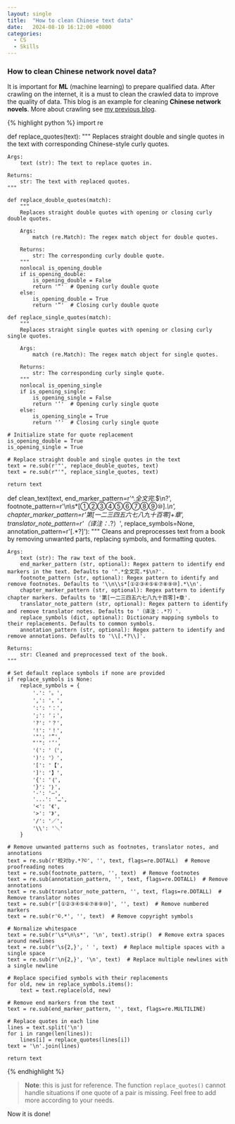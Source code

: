 ```yaml
---
layout: single
title:  "How to clean Chinese text data"
date:   2024-08-10 16:12:00 +0800
categories:
  - CS
  - Skills
---
```

### How to clean Chinese network novel data?
It is important for **ML** (machine learning) to prepare qualified data. After crawling on the internet, it is a must to clean the crawled data to improve the quality of data. This blog is an example for cleaning **Chinese network novels**. More about crawling see [my previous blog](https://ghost04718.github.io/cs/skills/2024/08/01/selenium-crawl.html).

{% highlight python %}
import re

def replace_quotes(text):
    """
    Replaces straight double and single quotes in the text with corresponding 
    Chinese-style curly quotes.

    Args:
        text (str): The text to replace quotes in.

    Returns:
        str: The text with replaced quotes.
    """
    
    def replace_double_quotes(match):
        """
        Replaces straight double quotes with opening or closing curly double quotes.
        
        Args:
            match (re.Match): The regex match object for double quotes.

        Returns:
            str: The corresponding curly double quote.
        """
        nonlocal is_opening_double
        if is_opening_double:
            is_opening_double = False
            return '“'  # Opening curly double quote
        else:
            is_opening_double = True
            return '”'  # Closing curly double quote
    
    def replace_single_quotes(match):
        """
        Replaces straight single quotes with opening or closing curly single quotes.
        
        Args:
            match (re.Match): The regex match object for single quotes.

        Returns:
            str: The corresponding curly single quote.
        """
        nonlocal is_opening_single
        if is_opening_single:
            is_opening_single = False
            return '‘'  # Opening curly single quote
        else:
            is_opening_single = True
            return '’'  # Closing curly single quote
    
    # Initialize state for quote replacement
    is_opening_double = True
    is_opening_single = True
    
    # Replace straight double and single quotes in the text
    text = re.sub(r'"', replace_double_quotes, text)
    text = re.sub(r"'", replace_single_quotes, text)
    
    return text


def clean_text(text, 
               end_marker_pattern=r'^.*全文完.*$\n?', 
               footnote_pattern=r'\n\s*[①②③④⑤⑥⑦⑧⑨⑩].*\n', 
               chapter_marker_pattern=r'第[一二三四五六七八九十百零]+章',
               translator_note_pattern=r'（译注：.*?）',
               replace_symbols=None,
               annotation_pattern=r'\[.*?\]'):
    """
    Cleans and preprocesses text from a book by removing unwanted parts,
    replacing symbols, and formatting quotes.

    Args:
        text (str): The raw text of the book.
        end_marker_pattern (str, optional): Regex pattern to identify end markers in the text. Defaults to '^.*全文完.*$\n?'.
        footnote_pattern (str, optional): Regex pattern to identify and remove footnotes. Defaults to '\\n\\s*[①②③④⑤⑥⑦⑧⑨⑩].*\\n'.
        chapter_marker_pattern (str, optional): Regex pattern to identify chapter markers. Defaults to '第[一二三四五六七八九十百零]+章'.
        translator_note_pattern (str, optional): Regex pattern to identify and remove translator notes. Defaults to '（译注：.*?）'.
        replace_symbols (dict, optional): Dictionary mapping symbols to their replacements. Defaults to common symbols.
        annotation_pattern (str, optional): Regex pattern to identify and remove annotations. Defaults to '\\[.*?\\]'.

    Returns:
        str: Cleaned and preprocessed text of the book.
    """
    
    # Set default replace symbols if none are provided
    if replace_symbols is None:
        replace_symbols = {
            '.': '。',
            ',': '，',
            ':': '：',
            ';': '；',
            '?': '？',
            '!': '！',
            '"': '“',
            "'": '‘',
            '(': '（',
            ')': '）',
            '[': '【',
            ']': '】',
            '{': '｛',
            '}': '｝',
            '-': '—',
            '...': '…',
            '<': '《',
            '>': '》',
            '/': '／',
            '\\': '＼'
        }

    # Remove unwanted patterns such as footnotes, translator notes, and annotations
    text = re.sub(r'校对by.*?©', '', text, flags=re.DOTALL)  # Remove proofreading notes
    text = re.sub(footnote_pattern, '', text)  # Remove footnotes
    text = re.sub(annotation_pattern, '', text, flags=re.DOTALL)  # Remove annotations
    text = re.sub(translator_note_pattern, '', text, flags=re.DOTALL)  # Remove translator notes
    text = re.sub(r'[①②③④⑤⑥⑦⑧⑨⑩]', '', text)  # Remove numbered markers
    text = re.sub(r'©.*', '', text)  # Remove copyright symbols

    # Normalize whitespace
    text = re.sub(r'\s*\n\s*', '\n', text).strip()  # Remove extra spaces around newlines
    text = re.sub(r'\s{2,}', ' ', text)  # Replace multiple spaces with a single space
    text = re.sub(r'\n{2,}', '\n', text)  # Replace multiple newlines with a single newline

    # Replace specified symbols with their replacements
    for old, new in replace_symbols.items():
        text = text.replace(old, new)
    
    # Remove end markers from the text
    text = re.sub(end_marker_pattern, '', text, flags=re.MULTILINE)

    # Replace quotes in each line
    lines = text.split('\n')
    for i in range(len(lines)):
        lines[i] = replace_quotes(lines[i])
    text = '\n'.join(lines)

    return text
{% endhighlight %}
> **Note**: this is just for reference. The function `replace_quotes()` cannot handle situations if one quote of a pair is missing. Feel free to add more according to your needs. 

Now it is done!
